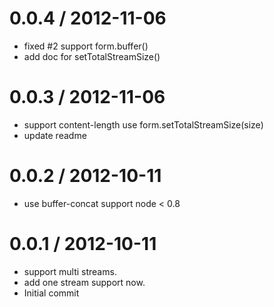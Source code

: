 
0.0.4 / 2012-11-06 
==================

  * fixed #2 support form.buffer()
  * add doc for setTotalStreamSize()

0.0.3 / 2012-11-06 
==================

  * support content-length use form.setTotalStreamSize(size)
  * update readme

0.0.2 / 2012-10-11 
==================

  * use buffer-concat support node < 0.8

0.0.1 / 2012-10-11 
==================

  * support multi streams.
  * add one stream support now.
  * Initial commit
